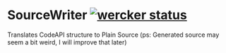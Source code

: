 # SourceWriter [![wercker status](https://app.wercker.com/status/896a7d62ca5358f212dd98e6bea80dd2/s/master "wercker status")](https://app.wercker.com/project/byKey/896a7d62ca5358f212dd98e6bea80dd2)
Translates CodeAPI structure to Plain Source (ps: Generated source may seem a bit weird, I will improve that later)

